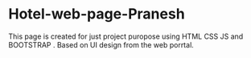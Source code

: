# Hotel-web-page-Pranesh
This page is created for just project puropose using HTML CSS JS and BOOTSTRAP . Based on UI design from the web porrtal.

